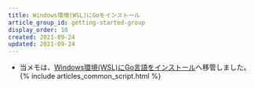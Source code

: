 ```yaml
---
title: Windows環境(WSL)にGoをインストール
article_group_id: getting-started-group
display_order: 10
created: 2021-09-24
updated: 2021-09-24
---
```

- 当メモは、[Windows環境(WSL)にGo言語をインストール](https://thinktwice.tech/it/go/install_go_in_windows_wsl/)へ移管しました。
{% include articles_common_script.html %}
